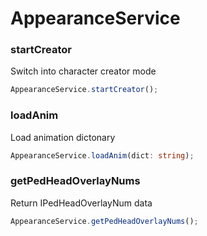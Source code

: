 # AppearanceService

### startCreator

Switch into character creator mode

```ts
AppearanceService.startCreator();
```

### loadAnim

Load animation dictonary

```ts
AppearanceService.loadAnim(dict: string);
```

### getPedHeadOverlayNums

Return IPedHeadOverlayNum data

```ts
AppearanceService.getPedHeadOverlayNums();
```
